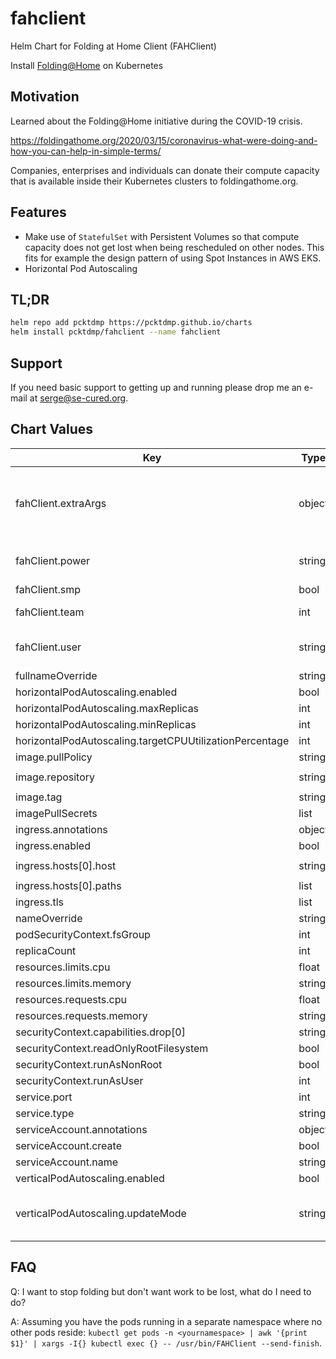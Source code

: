 # fahclient
Helm Chart for Folding at Home Client (FAHClient)

Install [Folding@Home](https://foldingathome.org/) on Kubernetes

## Motivation

Learned about the Folding@Home initiative during the COVID-19 crisis.

https://foldingathome.org/2020/03/15/coronavirus-what-were-doing-and-how-you-can-help-in-simple-terms/

Companies, enterprises and individuals can donate their compute capacity that is available inside their Kubernetes clusters to foldingathome.org.

## Features

* Make use of `StatefulSet` with Persistent Volumes so that compute capacity does not get lost when being rescheduled on other nodes.
This fits for example the design pattern of using Spot Instances in AWS EKS.
* Horizontal Pod Autoscaling

## TL;DR

```bash
helm repo add pcktdmp https://pcktdmp.github.io/charts
helm install pcktdmp/fahclient --name fahclient
```

## Support

If you need basic support to getting up and running please
drop me an e-mail at <serge@se-cured.org>.

## Chart Values

| Key | Type | Default | Description |
|-----|------|---------|-------------|
| fahClient.extraArgs | object | `{}` | extra arguments for `FAHClient`, passed like `- --somearg=value`  |
| fahClient.power | string | `"full"` |  valid values are `light`, `medium`, `full` |
| fahClient.smp | bool | `true` |  |
| fahClient.team | int | `0` | Team identifier |
| fahClient.user | string | `"Anonymous"` | The user you identify yourself with |
| fullnameOverride | string | `""` |  |
| horizontalPodAutoscaling.enabled | bool | `false` |  |
| horizontalPodAutoscaling.maxReplicas | int | `1` |  |
| horizontalPodAutoscaling.minReplicas | int | `1` |  |
| horizontalPodAutoscaling.targetCPUUtilizationPercentage | int | `90` |  |
| image.pullPolicy | string | `"IfNotPresent"` |  |
| image.repository | string | `"johnktims/folding-at-home"` |  |
| image.tag | string | `"latest"` |  |
| imagePullSecrets | list | `[]` |  |
| ingress.annotations | object | `{}` |  |
| ingress.enabled | bool | `false` |  |
| ingress.hosts[0].host | string | `"chart-example.local"` |  |
| ingress.hosts[0].paths | list | `[]` |  |
| ingress.tls | list | `[]` |  |
| nameOverride | string | `""` |  |
| podSecurityContext.fsGroup | int | `9999` |  |
| replicaCount | int | `1` |  |
| resources.limits.cpu | float | `1` |  |
| resources.limits.memory | string | `"256Mi"` |  |
| resources.requests.cpu | float | `1` |  |
| resources.requests.memory | string | `"128Mi"` |  |
| securityContext.capabilities.drop[0] | string | `"ALL"` |  |
| securityContext.readOnlyRootFilesystem | bool | `false` |  |
| securityContext.runAsNonRoot | bool | `true` |  |
| securityContext.runAsUser | int | `9999` |  |
| service.port | int | `80` |  |
| service.type | string | `"ClusterIP"` |  |
| serviceAccount.annotations | object | `{}` |  |
| serviceAccount.create | bool | `false` |  |
| serviceAccount.name | string | `nil` |  |
| verticalPodAutoscaling.enabled | bool | `false` |  |
| verticalPodAutoscaling.updateMode | string | `"Auto"` | valid values are `Auto`, `Recreate`, `Initial`, `Off`  |

## FAQ

Q: I want to stop folding but don't want work to be lost, what do I need to do?

A: Assuming you have the pods running in a separate namespace where no other pods reside:
`kubectl get pods -n <yournamespace> | awk '{print $1}' | xargs -I{} kubectl exec {} -- /usr/bin/FAHClient --send-finish`.
